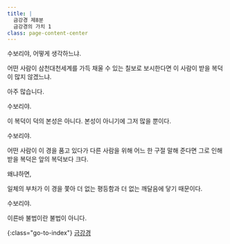 ```yaml
---
title: |
  금강경 제8분
  금강경의 가치 1
class: page-content-center
---
```


수보리야, 어떻게 생각하느냐.

어떤 사람이
삼천대천세계를 가득 채울 수 있는 칠보로 보시한다면
이 사람이 받을 복덕이 많지 않겠느냐.

아주 많습니다.

수보리야.

이 복덕이 덕의 본성은 아니다.
본성이 아니기에 그저 많을 뿐이다.

수보리야.

어떤 사람이 이 경을 품고 있다가
다른 사람을 위해 어느 한 구절 말해 준다면
그로 인해 받을 복덕은 앞의 복덕보다 크다.

왜냐하면,

일체의 부처가 이 경을 쫓아
더 없는 평등함과 더 없는 깨달음에
닿기 때문이다.

수보리야.

이른바 불법이란 불법이 아니다.


{:class="go-to-index"}
[금강경](index)